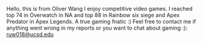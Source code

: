 Hello, this is from Oliver Wang
I enjoy competitive video games. I reached top 74 in Overwatch in NA and top 88 in Rainbow six siege and Apex Predator in Apex Legends. A true gaming fnatic :)
Feel free to contact me if anything went wrong in my reports or you want to chat about gaming :): ruw018@ucsd.edu
